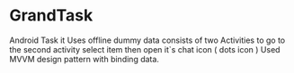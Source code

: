 # GrandTask
Android Task it Uses offline dummy data
consists of two Activities 
to go to the second activity select item then open it`s chat icon ( dots icon )
Used MVVM design pattern with binding data. 
